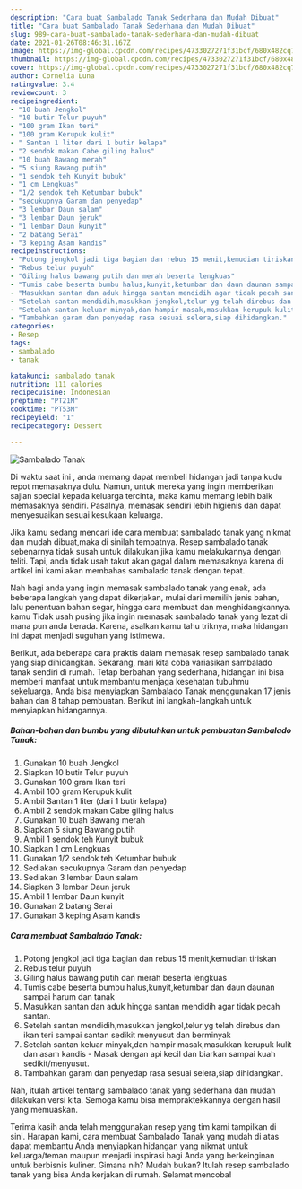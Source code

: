 ```yaml
---
description: "Cara buat Sambalado Tanak Sederhana dan Mudah Dibuat"
title: "Cara buat Sambalado Tanak Sederhana dan Mudah Dibuat"
slug: 989-cara-buat-sambalado-tanak-sederhana-dan-mudah-dibuat
date: 2021-01-26T08:46:31.167Z
image: https://img-global.cpcdn.com/recipes/4733027271f31bcf/680x482cq70/sambalado-tanak-foto-resep-utama.jpg
thumbnail: https://img-global.cpcdn.com/recipes/4733027271f31bcf/680x482cq70/sambalado-tanak-foto-resep-utama.jpg
cover: https://img-global.cpcdn.com/recipes/4733027271f31bcf/680x482cq70/sambalado-tanak-foto-resep-utama.jpg
author: Cornelia Luna
ratingvalue: 3.4
reviewcount: 3
recipeingredient:
- "10 buah Jengkol"
- "10 butir Telur puyuh"
- "100 gram Ikan teri"
- "100 gram Kerupuk kulit"
- " Santan 1 liter dari 1 butir kelapa"
- "2 sendok makan Cabe giling halus"
- "10 buah Bawang merah"
- "5 siung Bawang putih"
- "1 sendok teh Kunyit bubuk"
- "1 cm Lengkuas"
- "1/2 sendok teh Ketumbar bubuk"
- "secukupnya Garam dan penyedap"
- "3 lembar Daun salam"
- "3 lembar Daun jeruk"
- "1 lembar Daun kunyit"
- "2 batang Serai"
- "3 keping Asam kandis"
recipeinstructions:
- "Potong jengkol jadi tiga bagian dan rebus 15 menit,kemudian tiriskan"
- "Rebus telur puyuh"
- "Giling halus bawang putih dan merah beserta lengkuas"
- "Tumis cabe beserta bumbu halus,kunyit,ketumbar dan daun daunan sampai harum dan tanak"
- "Masukkan santan dan aduk hingga santan mendidih agar tidak pecah santan."
- "Setelah santan mendidih,masukkan jengkol,telur yg telah direbus dan ikan teri sampai santan sedikit menyusut dan berminyak"
- "Setelah santan keluar minyak,dan hampir masak,masukkan kerupuk kulit dan asam kandis Masak dengan api kecil dan biarkan sampai kuah sedikit/menyusut."
- "Tambahkan garam dan penyedap rasa sesuai selera,siap dihidangkan."
categories:
- Resep
tags:
- sambalado
- tanak

katakunci: sambalado tanak 
nutrition: 111 calories
recipecuisine: Indonesian
preptime: "PT21M"
cooktime: "PT53M"
recipeyield: "1"
recipecategory: Dessert

---
```



![Sambalado Tanak](https://img-global.cpcdn.com/recipes/4733027271f31bcf/680x482cq70/sambalado-tanak-foto-resep-utama.jpg)

Di waktu  saat ini , anda memang dapat membeli hidangan jadi tanpa kudu repot memasaknya dulu. Namun, untuk mereka yang ingin memberikan sajian special kepada keluarga tercinta, maka kamu memang lebih baik memasaknya sendiri. Pasalnya, memasak sendiri lebih higienis dan dapat menyesuaikan sesuai kesukaan keluarga.

Jika kamu sedang mencari ide cara membuat sambalado tanak yang nikmat dan mudah dibuat,maka di sinilah tempatnya. Resep sambalado tanak  sebenarnya tidak susah untuk dilakukan jika kamu melakukannya dengan teliti. Tapi, anda tidak usah takut akan gagal dalam memasaknya 
karena di artikel ini kami akan membahas sambalado tanak dengan tepat.  



Nah bagi anda yang ingin memasak sambalado tanak yang enak, ada beberapa langkah yang dapat dikerjakan, mulai dari memilih jenis bahan, lalu penentuan bahan segar, hingga cara membuat dan menghidangkannya. kamu Tidak usah pusing jika ingin memasak sambalado tanak yang lezat di mana pun anda berada. Karena, asalkan kamu  tahu triknya, maka hidangan ini dapat menjadi suguhan yang istimewa.

Berikut, ada beberapa cara praktis  dalam memasak resep sambalado tanak yang siap dihidangkan. Sekarang, mari kita coba variasikan sambalado tanak sendiri di rumah. Tetap berbahan yang sederhana, hidangan ini bisa memberi manfaat untuk membantu menjaga kesehatan tubuhmu sekeluarga. Anda bisa menyiapkan Sambalado Tanak menggunakan 17 jenis bahan dan 8 tahap pembuatan. Berikut ini langkah-langkah untuk menyiapkan hidangannya.

<!--inarticleads1-->

##### Bahan-bahan dan bumbu yang dibutuhkan untuk pembuatan Sambalado Tanak:

1. Gunakan 10 buah Jengkol
1. Siapkan 10 butir Telur puyuh
1. Gunakan 100 gram Ikan teri
1. Ambil 100 gram Kerupuk kulit
1. Ambil  Santan 1 liter (dari 1 butir kelapa)
1. Ambil 2 sendok makan Cabe giling halus
1. Gunakan 10 buah Bawang merah
1. Siapkan 5 siung Bawang putih
1. Ambil 1 sendok teh Kunyit bubuk
1. Siapkan 1 cm Lengkuas
1. Gunakan 1/2 sendok teh Ketumbar bubuk
1. Sediakan secukupnya Garam dan penyedap
1. Sediakan 3 lembar Daun salam
1. Siapkan 3 lembar Daun jeruk
1. Ambil 1 lembar Daun kunyit
1. Gunakan 2 batang Serai
1. Gunakan 3 keping Asam kandis




<!--inarticleads2-->

##### Cara membuat Sambalado Tanak:

1. Potong jengkol jadi tiga bagian dan rebus 15 menit,kemudian tiriskan
1. Rebus telur puyuh
1. Giling halus bawang putih dan merah beserta lengkuas
1. Tumis cabe beserta bumbu halus,kunyit,ketumbar dan daun daunan sampai harum dan tanak
1. Masukkan santan dan aduk hingga santan mendidih agar tidak pecah santan.
1. Setelah santan mendidih,masukkan jengkol,telur yg telah direbus dan ikan teri sampai santan sedikit menyusut dan berminyak
1. Setelah santan keluar minyak,dan hampir masak,masukkan kerupuk kulit dan asam kandis - Masak dengan api kecil dan biarkan sampai kuah sedikit/menyusut.
1. Tambahkan garam dan penyedap rasa sesuai selera,siap dihidangkan.




Nah, itulah artikel tentang  sambalado tanak  yang sederhana dan mudah dilakukan versi kita. Semoga kamu bisa mempraktekkannya dengan hasil yang memuaskan. 

Terima kasih anda telah menggunakan resep yang tim kami tampilkan di sini. Harapan kami, cara membuat  Sambalado Tanak yang mudah di atas dapat membantu Anda menyiapkan hidangan yang nikmat untuk keluarga/teman maupun menjadi inspirasi bagi Anda yang berkeinginan untuk berbisnis kuliner. Gimana nih? Mudah bukan? Itulah resep sambalado tanak yang bisa Anda kerjakan di rumah. Selamat mencoba!


